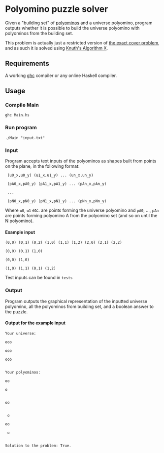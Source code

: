 # Polyomino puzzle solver
Given a "building set" of [polyominos](https://en.wikipedia.org/wiki/Polyomino) and a universe polyomino, program outputs whether it is possible to build the universe polyomino with polyominos from the building set. 

This problem is actually just a restricted version of [the exact cover problem](https://en.wikipedia.org/wiki/Exact_cover), and as such it is solved using [Knuth's Algorithm X](https://en.wikipedia.org/wiki/Knuth's_Algorithm_X).

## Requirements
A working [ghc](https://www.haskell.org/ghc/) compiler or any online Haskell compiler.

## Usage
### Compile Main

    ghc Main.hs

### Run program

    ./Main "input.txt"

### Input
Program accepts text inputs of the polyominos as shapes built from points on the plane, in the following format:

     (u0_x,u0_y) (u1_x,u1_y) ... (un_x,un_y)
    
     (pA0_x,pA0_y) (pA1_x,pA1_y) ... (pAn_x,pAn_y)
    
     ...
    
     (pN0_x,pN0_y) (pN1_x,pN1_y) ... (pNn_x,pNn_y)

Where `u0`, `u1` etc. are points forming the universe polyomino and `pA0`, ..., `pAn` are points forming polyomino A from the polyomino set (and so on until the N polyomino).
#### Example input

    (0,0) (0,1) (0,2) (1,0) (1,1) (1,2) (2,0) (2,1) (2,2)
    
    (0,0) (0,1) (1,0)
    
    (0,0) (1,0)
    
    (1,0) (1,1) (0,1) (1,2)

Test inputs can be found in `tests`

### Output
Program outputs the graphical representation of the inputted universe polyomino, all the polyominos from building set, and a boolean answer to the puzzle.
#### Output for the example input

    Your universe:
    
    ooo
    
    ooo
    
    ooo
    
    
    Your polyominos:
    
    oo
    
    o 
    
    
    oo
    
    
     o
     
    oo
    
     o
    
    
    Solution to the problem: True.

